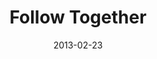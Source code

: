 ---
layout: message
category: message
series: "Follow the Leader"
title: "Follow Together"
date: 2013-02-23
message_id: 770
---